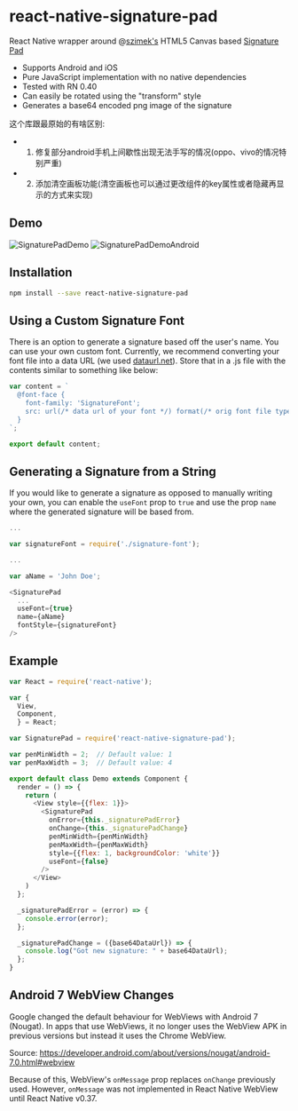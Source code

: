 # react-native-signature-pad
React Native wrapper around @[szimek's](https://github.com/szimek) HTML5 Canvas based [Signature Pad](https://github.com/szimek/signature_pad)

- Supports Android and iOS
- Pure JavaScript implementation with no native dependencies
- Tested with RN 0.40
- Can easily be rotated using the "transform" style
- Generates a base64 encoded png image of the signature

这个库跟最原始的有啥区别:

- 1. 修复部分android手机上间歇性出现无法手写的情况(oppo、vivo的情况特别严重)
- 2. 添加清空画板功能(清空画板也可以通过更改组件的key属性或者隐藏再显示的方式来实现)

## Demo

![SignaturePadDemo](https://cloud.githubusercontent.com/assets/7293984/13297035/303fefc6-dae5-11e5-99e8-edb8335633b5.gif) ![SignaturePadDemoAndroid](https://cloud.githubusercontent.com/assets/7293984/13299954/72bc3bf4-daf2-11e5-8606-388c05c26d6d.gif)

## Installation

```sh
npm install --save react-native-signature-pad
```

## Using a Custom Signature Font

There is an option to generate a signature based off the user's name. You can use your own custom font. Currently, we recommend converting your font file into a data URL (we used [dataurl.net](http://dataurl.net/#dataurlmaker)). Store that in a .js file with the contents similar to something like below:

```js
var content = `
  @font-face {
    font-family: 'SignatureFont';
    src: url(/* data url of your font */) format(/* orig font file type i.e. 'ttf' */);
  }
`;

export default content;
```

## Generating a Signature from a String

If you would like to generate a signature as opposed to manually writing your own, you can enable the `useFont` prop to `true` and use the prop `name` where the generated signature will be based from.

```js
...

var signatureFont = require('./signature-font');

...

var aName = 'John Doe';

<SignaturePad
  ...
  useFont={true}
  name={aName}
  fontStyle={signatureFont}
/>
```

## Example

```js
var React = require('react-native');

var {
  View,
  Component,
  } = React;

var SignaturePad = require('react-native-signature-pad');

var penMinWidth = 2;  // Default value: 1
var penMaxWidth = 3;  // Default value: 4

export default class Demo extends Component {
  render = () => {
    return (
      <View style={{flex: 1}}>
        <SignaturePad
          onError={this._signaturePadError}
          onChange={this._signaturePadChange}
          penMinWidth={penMinWidth}
          penMaxWidth={penMaxWidth}
          style={{flex: 1, backgroundColor: 'white'}}
          useFont={false}
        />
      </View>
    )
  };

  _signaturePadError = (error) => {
    console.error(error);
  };

  _signaturePadChange = ({base64DataUrl}) => {
    console.log("Got new signature: " + base64DataUrl);
  };
}
```

## Android 7 WebView Changes

Google changed the default behaviour for WebViews with Android 7 (Nougat). In apps that use WebViews, it no longer uses the WebView APK in previous versions but instead it uses the Chrome WebView.

Source: https://developer.android.com/about/versions/nougat/android-7.0.html#webview

Because of this, WebView's `onMessage` prop replaces `onChange` previously used. However, `onMessage` was not implemented in React Native WebView until React Native v0.37. 

